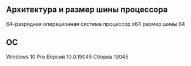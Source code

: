 ## Архитектура и размер шины процессора

64-разрядная операционная система
процессор x64
размер шины 64

## ОС

Windows 10 Pro
Версия 10.0.19045
Сборка 19045